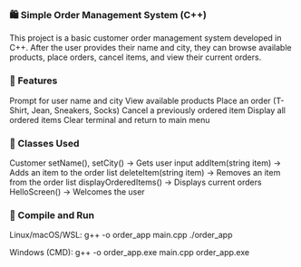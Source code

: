### 🛍️ Simple Order Management System (C++)
This project is a basic customer order management system developed in C++. 
After the user provides their name and city, they can browse available products, place orders, cancel items, and view their current orders.

### 🚀 Features
Prompt for user name and city
View available products
Place an order (T-Shirt, Jean, Sneakers, Socks)
Cancel a previously ordered item
Display all ordered items
Clear terminal and return to main menu

### 🧾 Classes Used
Customer
setName(), setCity() → Gets user input
addItem(string item) → Adds an item to the order list
deleteItem(string item) → Removes an item from the order list
displayOrderedItems() → Displays current orders
HelloScreen() → Welcomes the user

### 🔧 Compile and Run
Linux/macOS/WSL:
g++ -o order_app main.cpp
./order_app

Windows (CMD):
g++ -o order_app.exe main.cpp
order_app.exe

